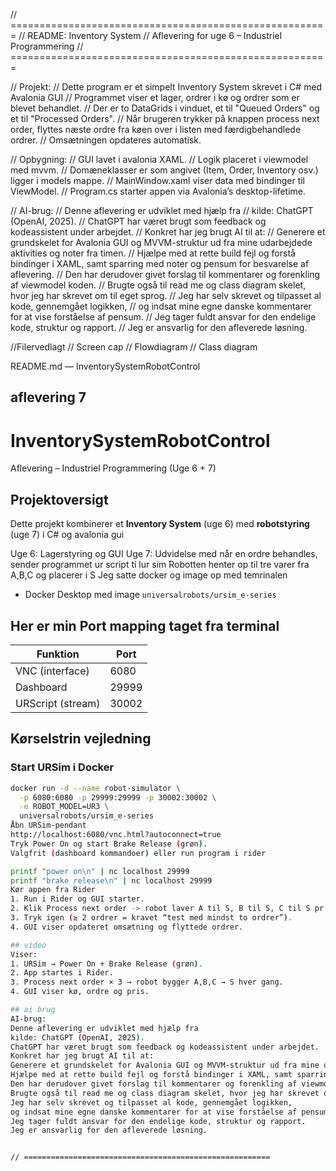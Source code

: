 // =======================================================
// README: Inventory System
// Aflevering for uge 6 – Industriel Programmering
// =======================================================

// Projekt:
// Dette program er et simpelt Inventory System skrevet i C# med Avalonia GUI
// Programmet viser et lager, ordrer i kø og ordrer som er blevet behandlet.
// Der er to DataGrids i vinduet,  et til "Queued Orders" og et til "Processed Orders".
// Når brugeren trykker på knappen process next order, flyttes næste ordre fra køen over i listen med færdigbehandlede ordrer.
// Omsætningen opdateres automatisk.

// Opbygning:
// GUI lavet i avalonia XAML.
// Logik placeret i viewmodel med mvvm.
// Domæneklasser er som angivet (Item, Order, Inventory osv.) ligger i models mappe.
// MainWindow.xaml viser data med bindinger til ViewModel.
// Program.cs starter appen via Avalonia’s desktop-lifetime.

// AI-brug:
// Denne aflevering er udviklet med hjælp fra 
// kilde: ChatGPT (OpenAI, 2025).
// ChatGPT har været brugt som feedback og kodeassistent under arbejdet.
// Konkret har jeg brugt AI til at:
// Generere et grundskelet for Avalonia GUI og MVVM-struktur ud fra mine udarbejdede aktivities og noter fra timen.
// Hjælpe med at rette build fejl og forstå bindinger i XAML, samt sparring med noter og pensum for besvarelse af aflevering.
// Den har derudover givet forslag til kommentarer og forenkling af viewmodel koden.
// Brugte også til read me og class diagram skelet, hvor jeg har skrevet om til eget sprog.
// Jeg har selv skrevet og tilpasset al kode, gennemgået logikken,
// og indsat mine egne danske kommentarer for at vise forståelse af pensum.
// Jeg tager fuldt ansvar for den endelige kode, struktur og rapport.
// Jeg er ansvarlig for den afleverede løsning.

//Filervedlagt
// Screen cap
// Flowdiagram
// Class diagram

README.md — InventorySystemRobotControl
## aflevering 7
# InventorySystemRobotControl  
Aflevering – Industriel Programmering (Uge 6 + 7)

## Projektoversigt
Dette projekt kombinerer et **Inventory System** (uge 6) med **robotstyring** (uge 7) i C# og avalonia gui

Uge 6: Lagerstyring og GUI
Uge 7: Udvidelse med når en ordre behandles, sender programmet ur script ti lur sim
Robotten henter op til tre varer fra A,B,C og placerer i S
Jeg satte docker og image op med temrinalen
- Docker Desktop med image `universalrobots/ursim_e-series`

## Her er min Port mapping taget fra terminal
| Funktion | Port |
|-----------|------|
| VNC (interface) | 6080 |
| Dashboard | 29999 |
| URScript (stream) | 30002 |

## Kørselstrin vejledning
### Start URSim i Docker
```bash
docker run -d --name robot-simulator \
  -p 6080:6080 -p 29999:29999 -p 30002:30002 \
  -e ROBOT_MODEL=UR3 \
  universalrobots/ursim_e-series
Åbn URSim-pendant
http://localhost:6080/vnc.html?autoconnect=true 
Tryk Power On og start Brake Release (grøn). 
Valgfrit (dashboard kommandoer) eller run program i rider

printf "power on\n" | nc localhost 29999
printf "brake release\n" | nc localhost 29999
Kør appen fra Rider
1. Run i Rider og GUI starter.
2. Klik Process next order -> robot laver A til S, B til S, C til S pr. ordre
3. Tryk igen (≥ 2 ordrer = kravet “test med mindst to ordrer”).
4. GUI viser opdateret omsætning og flyttede ordrer.

## video
Viser:
1. URSim → Power On + Brake Release (grøn).
2. App startes i Rider.
3. Process next order × 3 → robot bygger A,B,C → S hver gang.
4. GUI viser kø, ordre og pris.

## ai brug
AI-brug:
Denne aflevering er udviklet med hjælp fra 
kilde: ChatGPT (OpenAI, 2025).
ChatGPT har været brugt som feedback og kodeassistent under arbejdet.
Konkret har jeg brugt AI til at:
Generere et grundskelet for Avalonia GUI og MVVM-struktur ud fra mine udarbejdede aktivities og noter fra timen.
Hjælpe med at rette build fejl og forstå bindinger i XAML, samt sparring med noter og pensum for besvarelse af aflevering.
Den har derudover givet forslag til kommentarer og forenkling af viewmodel koden.
Brugte også til read me og class diagram skelet, hvor jeg har skrevet om til eget sprog.
Jeg har selv skrevet og tilpasset al kode, gennemgået logikken,
og indsat mine egne danske kommentarer for at vise forståelse af pensum.
Jeg tager fuldt ansvar for den endelige kode, struktur og rapport.
Jeg er ansvarlig for den afleverede løsning.


// =======================================================
